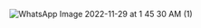 ![WhatsApp Image 2022-11-29 at 1 45 30 AM (1)](https://user-images.githubusercontent.com/116415630/204497176-1df3be84-4b40-4281-89de-c7bd43c7ffed.jpeg)
